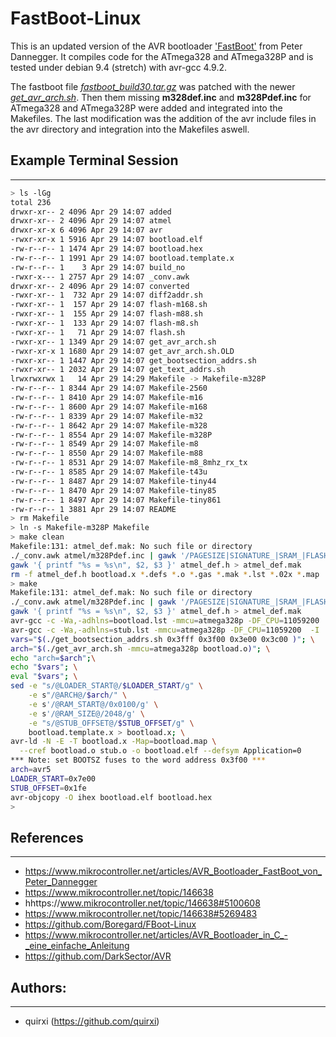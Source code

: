 # FastBoot-Linux
This is an updated version of the AVR bootloader ['FastBoot'](https://www.mikrocontroller.net/topic/146638) from Peter Dannegger. 
It compiles code for the ATmega328 and ATmega328P and is tested under debian 9.4 (stretch) with avr-gcc 4.9.2.

The fastboot file [*fastboot_build30.tar.gz*](https://www.mikrocontroller.net/topic/146638#5100608) was patched with the newer [*get_avr_arch.sh*](https://www.mikrocontroller.net/topic/146638#5269483).
Then them missing **m328def.inc** and **m328Pdef.inc** for ATmega328 and ATmega328P were added and integrated into the Makefiles.
The last modification was the addition of the avr include files in the avr directory and integration into the Makefiles aswell.


## Example Terminal Session
---

```BASH
> ls -lGg
total 236
drwxr-xr-- 2 4096 Apr 29 14:07 added
drwxr-xr-- 2 4096 Apr 29 14:07 atmel
drwxr-xr-x 6 4096 Apr 29 14:07 avr
-rwxr-xr-x 1 5916 Apr 29 14:07 bootload.elf
-rw-r--r-- 1 1474 Apr 29 14:07 bootload.hex
-rw-r--r-- 1 1991 Apr 29 14:07 bootload.template.x
-rw-r--r-- 1    3 Apr 29 14:07 build_no
-rwxr-x--- 1 2757 Apr 29 14:07 _conv.awk
drwxr-xr-- 2 4096 Apr 29 14:07 converted
-rwxr-xr-- 1  732 Apr 29 14:07 diff2addr.sh
-rwxr-xr-- 1  157 Apr 29 14:07 flash-m168.sh
-rwxr-xr-- 1  155 Apr 29 14:07 flash-m88.sh
-rwxr-xr-- 1  133 Apr 29 14:07 flash-m8.sh
-rwxr-xr-- 1   71 Apr 29 14:07 flash.sh
-rwxr-xr-- 1 1349 Apr 29 14:07 get_avr_arch.sh
-rwxr-xr-x 1 1680 Apr 29 14:07 get_avr_arch.sh.OLD
-rwxr-xr-- 1 1447 Apr 29 14:07 get_bootsection_addrs.sh
-rwxr-xr-- 1 2032 Apr 29 14:07 get_text_addrs.sh
lrwxrwxrwx 1   14 Apr 29 14:29 Makefile -> Makefile-m328P
-rw-r--r-- 1 8344 Apr 29 14:07 Makefile-2560
-rw-r--r-- 1 8410 Apr 29 14:07 Makefile-m16
-rw-r--r-- 1 8600 Apr 29 14:07 Makefile-m168
-rw-r--r-- 1 8339 Apr 29 14:07 Makefile-m32
-rw-r--r-- 1 8642 Apr 29 14:07 Makefile-m328
-rw-r--r-- 1 8554 Apr 29 14:07 Makefile-m328P
-rw-r--r-- 1 8549 Apr 29 14:07 Makefile-m8
-rw-r--r-- 1 8550 Apr 29 14:07 Makefile-m88
-rw-r--r-- 1 8531 Apr 29 14:07 Makefile-m8_8mhz_rx_tx
-rw-r--r-- 1 8585 Apr 29 14:07 Makefile-t43u
-rw-r--r-- 1 8487 Apr 29 14:07 Makefile-tiny44
-rw-r--r-- 1 8470 Apr 29 14:07 Makefile-tiny85
-rw-r--r-- 1 8497 Apr 29 14:07 Makefile-tiny861
-rw-r--r-- 1 3881 Apr 29 14:07 README
> rm Makefile
> ln -s Makefile-m328P Makefile
> make clean
Makefile:131: atmel_def.mak: No such file or directory
./_conv.awk atmel/m328Pdef.inc | gawk '/PAGESIZE|SIGNATURE_|SRAM_|FLASHEND|BOOT/' > atmel_def.h
gawk '{ printf "%s = %s\n", $2, $3 }' atmel_def.h > atmel_def.mak
rm -f atmel_def.h bootload.x *.defs *.o *.gas *.mak *.lst *.02x *.map
> make
Makefile:131: atmel_def.mak: No such file or directory
./_conv.awk atmel/m328Pdef.inc | gawk '/PAGESIZE|SIGNATURE_|SRAM_|FLASHEND|BOOT/' > atmel_def.h
gawk '{ printf "%s = %s\n", $2, $3 }' atmel_def.h > atmel_def.mak
avr-gcc -c -Wa,-adhlns=bootload.lst -mmcu=atmega328p -DF_CPU=11059200  -I . -I ./added -I ./converted -I./atmel -I./avr -ffreestanding -g -L,-g -DRAM_START=0x0100 -DSRAM_SIZE=2048 -DSTX_PORT=PORTD -DSTX=PD1 -DSRX_PORT=PORTD -DSRX=PD0 added/bootload.S -o bootload.o
avr-gcc -c -Wa,-adhlns=stub.lst -mmcu=atmega328p -DF_CPU=11059200  -I . -I ./added -I ./converted -I./atmel -I./avr -ffreestanding -g -L,-g -DRAM_START=0x0100 -DSRAM_SIZE=2048 -DSTX_PORT=PORTD -DSTX=PD1 -DSRX_PORT=PORTD -DSRX=PD0 added/stub.S -o stub.o
vars="$(./get_bootsection_addrs.sh 0x3fff 0x3f00 0x3e00 0x3c00 )"; \
arch="$(./get_avr_arch.sh -mmcu=atmega328p bootload.o)"; \
echo "arch=$arch";\
echo "$vars"; \
eval "$vars"; \
sed -e "s/@LOADER_START@/$LOADER_START/g" \
    -e s"/@ARCH@/$arch/" \
    -e s'/@RAM_START@/0x0100/g' \
    -e s'/@RAM_SIZE@/2048/g' \
    -e "s/@STUB_OFFSET@/$STUB_OFFSET/g" \
    bootload.template.x > bootload.x; \
avr-ld -N -E -T bootload.x -Map=bootload.map \
  --cref bootload.o stub.o -o bootload.elf --defsym Application=0
*** Note: set BOOTSZ fuses to the word address 0x3f00 ***
arch=avr5
LOADER_START=0x7e00
STUB_OFFSET=0x1fe
avr-objcopy -O ihex bootload.elf bootload.hex
> 
```


## References
---
* https://www.mikrocontroller.net/articles/AVR_Bootloader_FastBoot_von_Peter_Dannegger
* https://www.mikrocontroller.net/topic/146638
* hhttps://www.mikrocontroller.net/topic/146638#5100608
* https://www.mikrocontroller.net/topic/146638#5269483
* https://github.com/Boregard/FBoot-Linux
* https://www.mikrocontroller.net/articles/AVR_Bootloader_in_C_-_eine_einfache_Anleitung
* https://github.com/DarkSector/AVR

## Authors:
---
* quirxi (https://github.com/quirxi)
